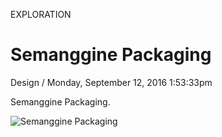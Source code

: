 <p class="type">EXPLORATION</p>

# Semanggine Packaging

<p class="meta">Design  /  Monday, September 12, 2016 1:53:33pm</p>

Semanggine Packaging.

![Semanggine Packaging](https://farooq-agent.web.app/assets/images/works/large/6JwwoPGo_work_image.jpg)
